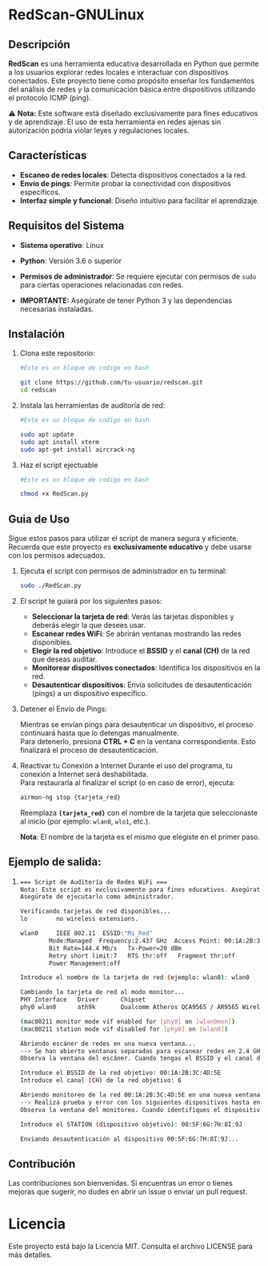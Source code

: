 # RedScan-GNULinux

## Descripción  
**RedScan** es una herramienta educativa desarrollada en Python que permite a los usuarios explorar redes locales e interactuar con dispositivos conectados. Este proyecto tiene como propósito enseñar los fundamentos del análisis de redes y la comunicación básica entre dispositivos utilizando el protocolo ICMP (ping).  

⚠️ **Nota:** Este software está diseñado exclusivamente para fines educativos y de aprendizaje. El uso de esta herramienta en redes ajenas sin autorización podría violar leyes y regulaciones locales.  

## Características  
- **Escaneo de redes locales**: Detecta dispositivos conectados a la red.  
- **Envío de pings**: Permite probar la conectividad con dispositivos específicos.  
- **Interfaz simple y funcional**: Diseño intuitivo para facilitar el aprendizaje.  

## Requisitos del Sistema  
- **Sistema operativo**: Linux  
- **Python**: Versión 3.6 o superior  
- **Permisos de administrador**: Se requiere ejecutar con permisos de `sudo` para ciertas operaciones relacionadas con redes.  

- **IMPORTANTE:** Asegúrate de tener Python 3 y las dependencias necesarias instaladas.
## Instalación  
1. Clona este repositorio:  
    ```bash  
    #Este es un bloque de codigo en bash

    git clone https://github.com/tu-usuario/redscan.git  
    cd redscan  
    ```
2. Instala las herramientas de auditoría de red:
    ```bash
    #Este es un bloque de codigo en bash

    sudo apt update
    sudo apt install xterm
    sudo apt-get install aircrack-ng
    ```
3. Haz el script ejectuable
    ```bash
    #Este es un bloque de codigo en bash

    chmod +x RedScan.py
    ```

## Guia de Uso

Sigue estos pasos para utilizar el script de manera segura y eficiente. Recuerda que este proyecto es **exclusivamente educativo** y debe usarse con los permisos adecuados.


1.  Ejecuta el script con permisos de administrador en tu terminal:  
    ```bash
    sudo ./RedScan.py
    ```
    


2.  El script te guiará por los siguientes pasos:
    - **Seleccionar la tarjeta de red**: Verás las tarjetas disponibles y deberás elegir la que desees usar.
    - **Escanear redes WiFi**: Se abrirán ventanas mostrando las redes disponibles.
    - **Elegir la red objetivo**: Introduce el **BSSID** y el **canal (CH)** de la red que deseas auditar.
    - **Monitorear dispositivos conectados**: Identifica los dispositivos en la red.
    - **Desautenticar dispositivos**: Envía solicitudes de desautenticación (pings) a un dispositivo específico.
    


3.  Detener el Envío de Pings:

    Mientras se envían pings para desautenticar un dispositivo, el proceso continuará hasta que lo detengas manualmente.  
    Para detenerlo, presiona **CTRL + C** en la ventana correspondiente. Esto finalizará el proceso de desautenticación.


4.  Reactivar tu Conexión a Internet
    Durante el uso del programa, tu conexión a Internet será deshabilitada.  
    Para restaurarla al finalizar el script (o en caso de error), ejecuta:  
    ```bash
    airmon-ng stop {tarjeta_red}
    ```
    Reemplaza **`{tarjeta_red}`** con el nombre de la tarjeta que seleccionaste al inicio (por ejemplo: `wlan0`, `wlo1`, etc.).

    **Nota**: El nombre de la tarjeta es el mismo que elegiste en el primer paso.


## Ejemplo de salida:
1. 
    ```bash
    === Script de Auditoría de Redes WiFi ===
    Nota: Este script es exclusivamente para fines educativos. Asegúrate de tener los permisos adecuados.
    Asegúrate de ejecutarlo como administrador.

    Verificando tarjetas de red disponibles...
    lo        no wireless extensions.

    wlan0     IEEE 802.11  ESSID:"Mi_Red"
            Mode:Managed  Frequency:2.437 GHz  Access Point: 00:1A:2B:3C:4D:5E   
            Bit Rate=144.4 Mb/s   Tx-Power=20 dBm   
            Retry short limit:7   RTS thr:off   Fragment thr:off
            Power Management:off

    Introduce el nombre de la tarjeta de red (ejemplo: wlan0): wlan0

    Cambiando la tarjeta de red al modo monitor...
    PHY Interface   Driver      Chipset
    phy0 wlan0      ath9k       Qualcomm Atheros QCA9565 / AR9565 Wireless Network Adapter

    (mac80211 monitor mode vif enabled for [phy0] on [wlan0mon])
    (mac80211 station mode vif disabled for [phy0] on [wlan0])

    Abriendo escáner de redes en una nueva ventana...
    --> Se han abierto ventanas separadas para escanear redes en 2.4 GHz y 5 GHz.
    Observa la ventana del escáner. Cuando tengas el BSSID y el canal de la red (CH) objetivo, vuelve aquí y presiona Enter para continuar.

    Introduce el BSSID de la red objetivo: 00:1A:2B:3C:4D:5E
    Introduce el canal (CH) de la red objetivo: 6

    Abriendo monitoreo de la red 00:1A:2B:3C:4D:5E en una nueva ventana...
    --> Realiza prueba y error con los siguientes dispositivos hasta encontrar el deseado.
    Observa la ventana del monitoreo. Cuando identifiques el dispositivo objetivo anota el STATION, vuelve aquí y presiona Enter para continuar.

    Introduce el STATION (dispositivo objetivo): 00:5F:6G:7H:8I:9J

    Enviando desautenticación al dispositivo 00:5F:6G:7H:8I:9J...
    ```

## Contribución

Las contribuciones son bienvenidas. Si encuentras un error o tienes mejoras que sugerir, no dudes en abrir un issue o enviar un pull request.

# Licencia
Este proyecto está bajo la Licencia MIT. Consulta el archivo LICENSE para más detalles.

